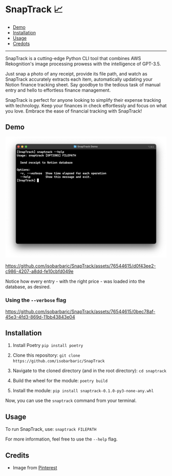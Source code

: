 # SnapTrack :chart_with_upwards_trend:

- [Demo](#demo)
- [Installation](#installation)
- [Usage](#usage)
- [Credots](#credits)

-----

SnapTrack is a cutting-edge Python CLI tool that combines AWS Rekognition's image processing prowess with the intelligence of GPT-3.5. 

Just snap a photo of any receipt, provide its file path, and watch as SnapTrack accurately extracts each item, automatically updating your Notion finance tracking sheet. Say goodbye to the tedious task of manual entry and hello to effortless finance management. 

SnapTrack is perfect for anyone looking to simplify their expense tracking with technology. Keep your finances in check effortlessly and focus on what you love. Embrace the ease of financial tracking with SnapTrack!

## Demo

![Help](assets/help.png)

https://github.com/isobarbaric/SnapTrack/assets/76544615/d0f43ee2-c986-4207-a8dd-fe10cbfd049e

Notice how every entry - with the right price - was loaded into the database, as desired.

### Using the ``--verbose`` flag

https://github.com/isobarbaric/SnapTrack/assets/76544615/0bec78af-45e3-4fd3-869d-11bb43843e04

## Installation
1. Install Poetry
`pip install poetry`

2. Clone this repository:
``git clone https://github.com/isobarbaric/SnapTrack``

3. Navigate to the cloned directory (and in the root directory):
``cd snaptrack``

4. Build the wheel for the module:
``poetry build``

5. Install the module:
``pip install snaptrack-0.1.0-py3-none-any.whl``

Now, you can use the `snaptrack` command from your terminal.

## Usage
To run SnapTrack, use:
``snaptrack FILEPATH``

For more information, feel free to use the ``--help`` flag.

## Credits

- Image from [Pinterest](https://www.pinterest.ca/pin/receipt--282952789077533732/)
